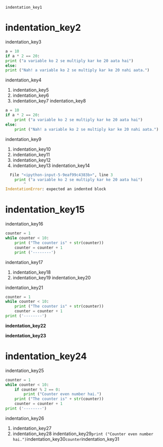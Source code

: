 ```ngMeta
indentation_key1
```
# indentation_key2
indentation_key3

```python
a = 10
if a * 2 == 20:
print ("a variable ko 2 se multiply kar ke 20 aata hai")
else:
print ("Nah! a variable ko 2 se multiply kar ke 20 nahi aata.")
```
indentation_key4

1. indentation_key5
2. indentation_key6
3. indentation_key7
indentation_key8

```python
a = 10
if a * 2 == 20:
    print ("a variable ko 2 se multiply kar ke 20 aata hai")
else:
    print ("Nah! a variable ko 2 se multiply kar ke 20 nahi aata.")
```
indentation_key9

1. indentation_key10
2. indentation_key11
3. indentation_key12
4. indentation_key13
indentation_key14

```python
  File "<ipython-input-5-9eaf99c4383b>", line 3
    print ("a variable ko 2 se multiply kar ke 20 aata hai")
        ^
IndentationError: expected an indented block
```
# indentation_key15
indentation_key16

```python
counter = 1
while counter < 10:
    print ("The counter is" + str(counter))
    counter = counter + 1
    print ('--------')
```
indentation_key17

1. indentation_key18
2. indentation_key19
indentation_key20

indentation_key21

```python
counter = 1
while counter < 10:
    print ("The counter is" + str(counter))
    counter = counter + 1
print ('--------')
```
**indentation_key22**

**indentation_key23**

# indentation_key24
indentation_key25

```python
counter = 1
while counter < 10:
    if counter % 2 == 0:
        print ("Counter even number hai.")
    print ("The counter is" + str(counter))
    counter = counter + 1
print ('--------')
```
indentation_key26

1. indentation_key27
2. indentation_key28
indentation_key29`print ("Counter even number hai.")`indentation_key30`counter`indentation_key31